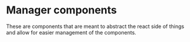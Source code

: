 # Manager components

These are components that are meant to abstract the react side of things and allow for easier management of the components.
